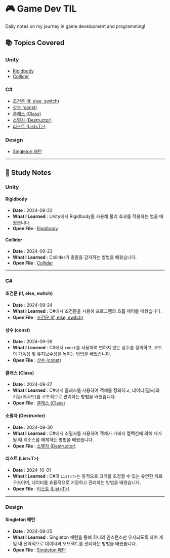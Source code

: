 # 🎮 Game Dev TIL

Daily notes on my journey in game development and programming!

## 📚 Topics Covered

### Unity
- [Rigidbody](#rigidbody)
- [Collider](#collider)

### C#
- [조건문 (if, else, switch)](#조건문-if-else-switch)
- [상수 (const)](#상수-const)
- [클래스 (Class)](#클래스-class)
- [소멸자 (Destructor)](#소멸자-destructor)
- [리스트 (List\<T>)](#리스트-listt)

### Design
- [Singleton 패턴](#singleton-패턴)

---

## 📌 Study Notes

### Unity

#### Rigidbody
- **Date** : 2024-09-22
- **What I Learned** : Unity에서 Rigidbody를 사용해 물리 효과를 적용하는 법을 배웠습니다.
- **Open File** : [Rigidbody](./1.%20Unity/Rigidbody.md)

#### Collider
- **Date** : 2024-09-23
- **What I Learned** : Collider가 충돌을 감지하는 방법을 배웠습니다.
- **Open File** : [Collider](./1.%20Unity/Collider.md)

---

### C#

#### 조건문 (if, else, switch)
- **Date** : 2024-09-24
- **What I Learned** : C#에서 조건문을 사용해 프로그램의 흐름 제어를 배웠습니다.
- **Open File** : [조건문 (if, else, switch)](/2.%20C%23/조건문%20(if,%20else,%20switch).md)

#### 상수 (const)
- **Date** : 2024-09-26
- **What I Learned** : C#에서 `const`를 사용하여 변하지 않는 상수를 정의하고, 코드의 가독성 및 유지보수성을 높이는 방법을 배웠습니다.
- **Open File** : [상수 (const)](/2.%20C%23/상수%20(const).md)

#### 클래스 (Class)
- **Date** : 2024-09-27
- **What I Learned** : C#에서 클래스를 사용하여 객체를 정의하고, 데이터(필드)와 기능(메서드)를 구조적으로 관리하는 방법을 배웠습니다.
- **Open File** : [클래스 (Class)](/2.%20C%23/클래스%20(Class).md)

#### 소멸자 (Destructor)
- **Date** : 2024-09-30
- **What I Learned** : C#에서 소멸자를 사용하여 객체가 가비지 컬렉션에 의해 제거될 때 리소스를 해제하는 방법을 배웠습니다.
- **Open File** : [소멸자 (Destructor)](/2.%20C%23/소멸자%20(Destructor).md)

#### 리스트 (List\<T>)
- **Date** : 2024-10-01
- **What I Learned** : C#의 `List<T>`는 동적으로 크기를 조정할 수 있는 유연한 자료 구조이며, 데이터를 효율적으로 저장하고 관리하는 방법을 배웠습니다.
- **Open File** : [리스트 (List\<T>)](/2.%20C%23/리스트%20(List<T>).md)

---

### Design

#### Singleton 패턴
- **Date** : 2024-09-25
- **What I Learned** : Singleton 패턴을 통해 하나의 인스턴스만 유지되도록 하여 게임 내 전역적으로 데이터와 오브젝트를 관리하는 방법을 배웠습니다.
- **Open File** : [Singleton 패턴](/3.%20Design/Singleton%20패턴.md)